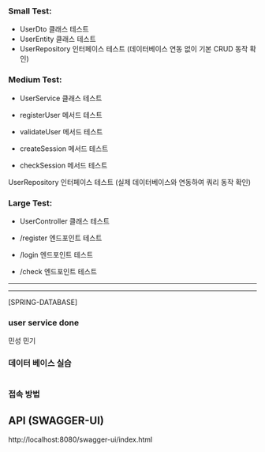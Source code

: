 
### Small Test:


- UserDto 클래스 테스트
- UserEntity 클래스 테스트
- UserRepository 인터페이스 테스트 (데이터베이스 연동 없이 기본 CRUD 동작 확인)


### Medium Test:

- UserService 클래스 테스트

- registerUser 메서드 테스트
- validateUser 메서드 테스트
- createSession 메서드 테스트
- checkSession 메서드 테스트


UserRepository 인터페이스 테스트 (실제 데이터베이스와 연동하여 쿼리 동작 확인)

### Large Test:

- UserController 클래스 테스트

- /register 엔드포인트 테스트
- /login 엔드포인트 테스트
- /check 엔드포인트 테스트






---
---

[SPRING-DATABASE]

### user service done
민성 민기

### 데이터 베이스 실습

#
### 접속 방법
## API (SWAGGER-UI)
http://localhost:8080/swagger-ui/index.html
